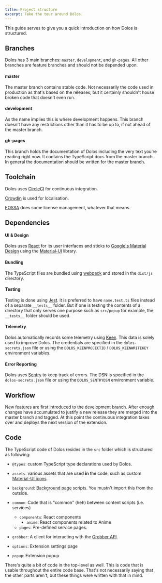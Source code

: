 ```yaml
---
title: Project structure
excerpt: Take the tour around Dolos.
---
```


This guide serves to give you a quick introduction on how Dolos is structured.


## Branches
Dolos has 3 main branches:
`master`, `development`, and `gh-pages`.
All other branches are feature branches and should not be depended upon.

#### master
The master branch contains stable code. Not necessarily the code used
in production as that's based on the releases, but it certainly shouldn't
house broken code that doesn't even run.

#### development
As the name implies this is where development happens. This branch
doesn't have any restrictions other than it has to be up to, if not ahead
of the master branch.

#### gh-pages
This branch holds the documentation of Dolos including the very text you're
reading right now. It contains the TypeScript docs from the master branch.
In general the documentation should be written for the master branch.


## Toolchain
Dolos uses [CircleCI](https://circleci.com/gh/MyAnimeStream) for continuous integration.

[Crowdin](https://crowdin.com/project/dolos) is used for localisation.

[FOSSA](https://app.fossa.io/projects/git%2Bgithub.com%2FMyAnimeStream%2Fdolos) does some
license management, whatever that means.


## Dependencies
#### UI & Design
Dolos uses [React](https://reactjs.org/) for its user interfaces and sticks
to [Google's Material Design](https://material.io/design/)
using the [Material-UI](https://material-ui.com/) library.

#### Bundling
The TypeScript files are bundled using [webpack](https://webpack.js.org/)
and stored in the `dist/js` directory.

#### Testing
Testing is done using [Jest](https://jestjs.io/). It is preferred to have
`name.test.ts` files instead of a separate `__tests__` folder. But if one is
testing the contents of a directory that only serves one purpose such as `src/popup`
for example, the `__tests__` folder should be used.

#### Telemetry
Dolos automatically records some telemetry using [Keen](https://keen.io/).
This data is solely used to improve Dolos. The credentials are specified
in the `dolos-secrets.json` file or using the
`DOLOS_KEENPROJECTID` / `DOLOS_KEENWRITEKEY` environment variables.

#### Error Reporting
Dolos uses [Sentry](https://sentry.io/welcome/) to keep track of errors. The
DSN is specified in the `dolos-secrets.json` file or using the `DOLOS_SENTRYDSN`
environment variable.


## Workflow
New features are first introduced to the development branch.
After enough changes have accumulated to justify a new release they are
merged into the master branch and tagged. At this point the continuous
integration takes over and deploys the next version of the extension.


## Code
The TypeScript code of Dolos resides in the `src` folder which is structured
as following:

- `@types`: custom TypeScript type declarations used by Dolos.

- `assets`: various assets that are used **in** the code, such as
  custom [Material-UI icons](https://material-ui.com/style/icons/).

- `background`: [Background page](https://developer.mozilla.org/en-US/docs/Mozilla/Add-ons/WebExtensions/manifest.json/background)
  scripts. You mustn't import this from the outside.

- `common`: Code that is "common" (heh) between content scripts (i.e. services)
    * `components`: React components
        * `anime`: React components related to Anime
    * `pages`: Pre-defined service pages.

- `grobber`: A client for interacting with the [Grobber API](https://grobber.docs.apiary.io/).

- `options`: Extension settings page

- `popup`: Extension popup

There's quite a bit of code in the top-level as well. This is code that
is usable throughout the entire code base. That's not necessarily saying that
the other parts aren't, but these things were written with that in mind.
